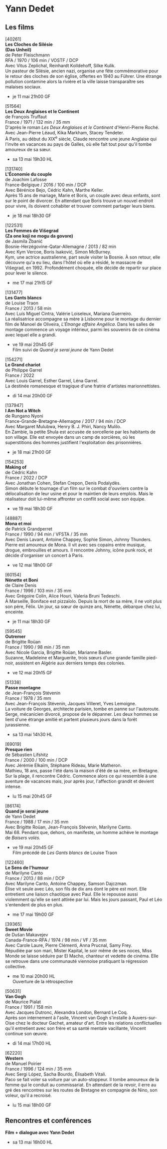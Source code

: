 # Yann Dedet

## Les films

[40261]  
**Les Cloches de Silésie**  
**(Das Unheil)**  
de Peter Fleischmann  
RFA / 1970 / 106 min / VOSTF / DCP  
Avec Vitus Zeplichal, Reinhardt Kolldehoff, Silke Kulik.  
Un pasteur de Silésie, ancien nazi, organise une fête commémorative pour le retour des cloches de son église, offertes en 1940 au Führer. Une étrange pollution contamine alors la rivière et la ville laisse transparaître ses malaises sociaux.

- je 11 mai 21h00 GF

[51564]  
**Les Deux Anglaises et le Continent**  
de François Truffaut  
France / 1971 / 132 min / 35 mm  
D'après le roman _Les Deux Anglaises et le Continent_ d'Henri-Pierre Roché.  
Avec Jean-Pierre Léaud, Kika Markham, Stacey Tendeter.  
À Paris, au début du XIX<sup>e</sup> siècle, Claude rencontre une jeune Anglaise qui l'invite en vacances au pays de Galles, où elle fait tout pour qu'il tombe amoureux de sa sœur.

- sa 13 mai 19h30 HL

[131740]  
**L'Économie du couple**  
de Joachim Lafosse  
France-Belgique / 2016 / 100 min / DCP  
Avec Bérénice Bejo, Cédric Kahn, Marthe Keller.  
Après 15 ans de mariage, Marie et Boris, un couple avec deux enfants, sont sur le point de divorcer. En attendant que Boris trouve un nouvel endroit pour vivre, ils doivent cohabiter et trouver comment partager leurs biens.

- je 18 mai 18h30 GF

[122531]  
**Les Femmes de Višegrad**  
**(Za one koji ne mogu da govore)**  
de Jasmila Žbanić  
Bosnie-Herzégovine-Qatar-Allemagne / 2013 / 82 min  
Avec Kym Vercoe, Boris Isaković, Simon McBurney.  
Kym, une actrice australienne, part seule visiter la Bosnie. À son retour, elle découvre qu'a eu lieu, dans l'hôtel où elle a résidé, le massacre de Višegrad, en 1992. Profondément choquée, elle décide de repartir sur place pour lever le silence.

- me 17 mai 21h15 GF

[131477]  
**Les Gants blancs**  
de Louise Traon  
France / 2013 / 58 min  
Avec Luís Miguel Cintra, Valérie Loiseleux, Mariana Guerreiro.  
La réalisatrice accompagne sa mère à Lisbonne pour le montage du dernier film de Manoel de Oliveira, _L'Étrange affaire Angélica_. Dans les salles de montage commence un voyage intérieur, parmi les souvenirs de ce cinéma avec lequel elle a grandi.

- ve 19 mai 20h45 GF  
Film suivi de _Quand je serai jeune_ de Yann Dedet

[154271]  
**Le Grand chariot**  
de Philippe Garrel  
France / 2022  
Avec Louis Garrel, Esther Garrel, Léna Garrel.  
La destinée romanesque et tragique d'une fratrie d'artistes marionnettistes.

- di 14 mai 20h00 GF

[137947]  
**I Am Not a Witch**  
de Rungano Nyoni  
France-Grande-Bretagne-Allemagne / 2017 / 94 min / DCP  
Avec Margaret Mulubwa, Henry B. J. Phiri, Nancy Mulilo.  
En Zambie, la petite Shula est accusée de sorcellerie par les habitants de son village. Elle est envoyée dans un camp de sorcières, où les superstitions des hommes justifient l'exploitation des prisonnières.

- je 18 mai 21h00 GF

[154253]  
**Making of**  
de Cédric Kahn  
France / 2022 / DCP  
Avec Jonathan Cohen, Stefan Crepon, Denis Podalydès.  
Simon débute le tournage d'un film sur le combat d'ouvriers contre la délocalisation de leur usine et pour le maintien de leurs emplois. Mais le réalisateur doit lui-même affronter un conflit social avec son équipe.

- ve 19 mai 18h30 GF

[48887]  
**Mona et moi**  
de Patrick Grandperret  
France / 1990 / 94 min / VFSTA / 35 mm  
Avec Denis Lavant, Antoine Chappey, Sophie Simon, Johnny Thunders.  
Pierre est amoureux de Mona. Il vit avec ses copains entre musique, drogue, embrouilles et amours. Il rencontre Johnny, icône punk rock, et décide d'organiser un concert à Paris.

- ve 12 mai 18h00 GF

[60154]  
**Nénette et Boni**  
de Claire Denis  
France / 1996 / 103 min / 35 mm  
Avec Grégoire Colin, Alice Houri, Valeria Bruni Tedeschi.  
À Marseille, Boniface est pizzaïolo. Depuis la mort de sa mère, il ne voit plus son père, Félix. Un jour, sa sœur de quinze ans, Nénette, débarque chez lui, enceinte.

- je 11 mai 18h30 GF

[59545]  
**Outremer**  
de Brigitte Roüan  
France / 1990 / 98 min / 35 mm  
Avec Nicole Garcia, Brigitte Roüan, Marianne Basler.  
Suzanne, Madeleine et Marguerite, trois sœurs d'une grande famille pied-noir, assistent en Algérie aux derniers temps des colonies.

- ve 12 mai 20h15 GF

[51338]  
**Passe montagne**  
de Jean-François Stévenin  
France / 1978 / 35 mm  
Avec Jean-François Stévenin, Jacques Villeret, Yves Lemoigne.  
La voiture de Georges, architecte parisien, tombe en panne sur l'autoroute. Serge, mécanicien divorcé, propose de le dépanner. Les deux hommes se lient d'une étrange amitié et partent plusieurs jours dans la forêt jurassienne.

- sa 13 mai 14h30 HL

[69019]  
**Presque rien**  
de Sébastien Lifshitz  
France / 2000 / 100 min / DCP  
Avec Jérémie Elkaïm, Stéphane Rideau, Marie Matheron.  
Mathieu, 18 ans, passe l'été dans la maison d'été de sa mère, en Bretagne. Sur la plage, il rencontre Cédric. Commence alors ce qui ressemble à une aventure de vacances mais, jour après jour, l'affection grandit et devient intense.

- lu 15 mai 20h45 GF

[86174]  
**Quand je serai jeune**  
de Yann Dedet  
France / 1988 / 17 min / 35 mm  
Avec Brigitte Roüan, Jean-François Stévenin, Marilyne Canto.  
Mai 68. Pendant que, dehors, on manifeste, un homme achève le montage de _Baisers volés._

- ve 19 mai 20h45 GF  
Film précédé de _Les Gants blancs_ de Louise Traon

[122460]  
**Le Sens de l'humour**  
de Marilyne Canto  
France / 2013 / 88 min / DCP  
Avec Marilyne Canto, Antoine Chappey, Samson Dajczman.  
Élise vit seule avec Léo, son fils de dix ans dont le père est mort. Elle entretient une liaison chaotique avec Paul. Elle le repousse aussi violemment qu'elle se sent attirée par lui. Mais les jours passant, Paul et Léo s'entendent de plus en plus.

- me 17 mai 19h00 GF

[39365]  
**Sweet Movie**  
de Dušan Makavejev  
Canada-France-RFA / 1974 / 98 min / VF / 35 mm  
Avec Carole Laure, Pierre Clémenti, Anna Prucnal, Samy Frey.  
Répudiée par son mari, Mister Kapital, le soir même de ses noces, Miss Monde se laisse séduire par El Macho, chanteur et vedette de cinéma. Elle se retrouve dans une communauté viennoise pratiquant la régression collective.

- me 10 mai 20h00 HL  
Ouverture de la rétrospective

[50631]  
**Van Gogh**  
de Maurice Pialat  
France / 1991 / 158 min  
Avec Jacques Dutronc, Alexandra London, Bernard Le Coq.  
Après son internement à l'asile, Vincent van Gogh s'installe à Auvers-sur-Oise chez le docteur Gachet, amateur d'art. Entre les relations conflictuelles qu'il entretient avec son frère et sa santé mentale vacillante, Vincent continue son œuvre.

- di 14 mai 17h00 HL

[62220]  
**Western**  
de Manuel Poirier  
France / 1996 / 124 min / 35 mm  
Avec Sergi López, Sacha Bourdo, Élisabeth Vitali.  
Paco se fait voler sa voiture par un auto-stoppeur. Il tombe amoureux de la femme qui le conduit au commissariat. En attendant de la revoir, il erre au gré des rencontres sur les routes de Bretagne en compagnie de Nino, son voleur, qu'il a recroisé.

- lu 15 mai 18h00 GF

## Rencontres et conférences

**Film + dialogue avec Yann Dedet**

- sa 13 mai 16h00 HL

